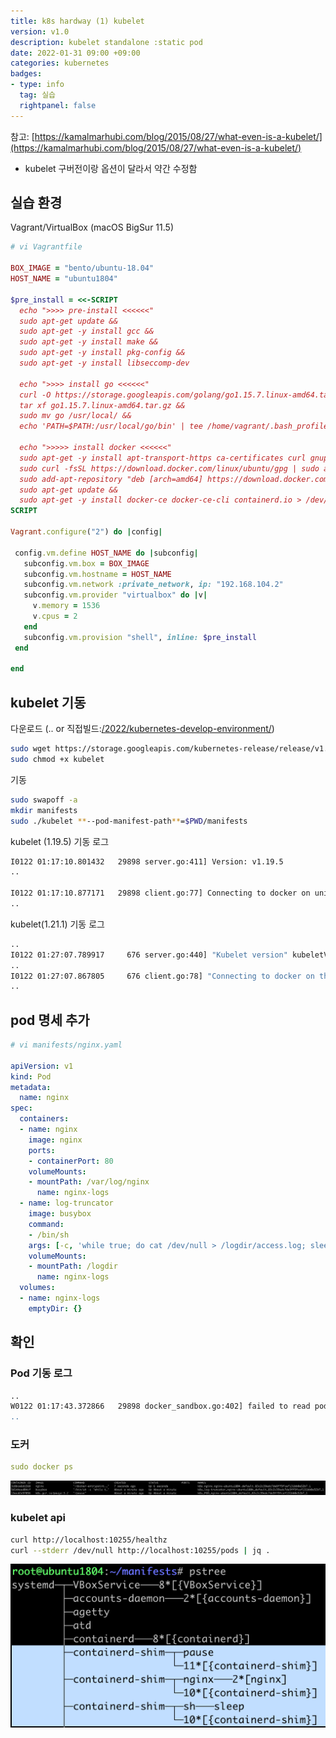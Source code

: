 ```yaml
---
title: k8s hardway (1) kubelet
version: v1.0
description: kubelet standalone :static pod
date: 2022-01-31 09:00 +09:00
categories: kubernetes
badges:
- type: info
  tag: 실습
  rightpanel: false
---
```


참고: [https://kamalmarhubi.com/blog/2015/08/27/what-even-is-a-kubelet/](https://kamalmarhubi.com/blog/2015/08/27/what-even-is-a-kubelet/) 

- kubelet 구버전이랑 옵션이 달라서 약간 수정함

## 실습 환경
Vagrant/VirtualBox (macOS BigSur 11.5)
```ruby
# vi Vagrantfile

BOX_IMAGE = "bento/ubuntu-18.04"
HOST_NAME = "ubuntu1804"

$pre_install = <<-SCRIPT
  echo ">>>> pre-install <<<<<<"
  sudo apt-get update &&
  sudo apt-get -y install gcc &&
  sudo apt-get -y install make &&
  sudo apt-get -y install pkg-config &&
  sudo apt-get -y install libseccomp-dev

  echo ">>>> install go <<<<<<"
  curl -O https://storage.googleapis.com/golang/go1.15.7.linux-amd64.tar.gz > /dev/null 2>&1 &&
  tar xf go1.15.7.linux-amd64.tar.gz &&
  sudo mv go /usr/local/ &&
  echo 'PATH=$PATH:/usr/local/go/bin' | tee /home/vagrant/.bash_profile

  echo ">>>>> install docker <<<<<<"
  sudo apt-get -y install apt-transport-https ca-certificates curl gnupg-agent software-properties-common > /dev/null 2>&1 &&
  sudo curl -fsSL https://download.docker.com/linux/ubuntu/gpg | sudo apt-key add - &&
  sudo add-apt-repository "deb [arch=amd64] https://download.docker.com/linux/ubuntu $(lsb_release -cs) stable" &&
  sudo apt-get update &&
  sudo apt-get -y install docker-ce docker-ce-cli containerd.io > /dev/null 2>&1
SCRIPT

Vagrant.configure("2") do |config|

 config.vm.define HOST_NAME do |subconfig|
   subconfig.vm.box = BOX_IMAGE
   subconfig.vm.hostname = HOST_NAME
   subconfig.vm.network :private_network, ip: "192.168.104.2"
   subconfig.vm.provider "virtualbox" do |v|
     v.memory = 1536
     v.cpus = 2
   end
   subconfig.vm.provision "shell", inline: $pre_install
 end

end
```

## kubelet 기동

다운로드 (.. or 직접빌드:[/2022/kubernetes-develop-environment/](/2022/kubernetes-develop-environment/))

```bash
sudo wget https://storage.googleapis.com/kubernetes-release/release/v1.19.5/bin/linux/amd64/kubelet
sudo chmod +x kubelet
```

기동

```bash
sudo swapoff -a
mkdir manifests
sudo ./kubelet **--pod-manifest-path**=$PWD/manifests
```

kubelet (1.19.5) 기동 로그

```bash
I0122 01:17:10.801432   29898 server.go:411] Version: v1.19.5
..

I0122 01:17:10.877171   29898 client.go:77] Connecting to docker on unix:///var/run/docker.sock
..
```

kubelet(1.21.1) 기동 로그

```bash
..
I0122 01:27:07.789917     676 server.go:440] "Kubelet version" kubeletVersion="v1.21.1"
..
I0122 01:27:07.867805     676 client.go:78] "Connecting to docker on the dockerEndpoint" endpoint="unix:///var/run/docker.sock"
..
```

## pod 명세 추가

```yaml
# vi manifests/nginx.yaml

apiVersion: v1
kind: Pod
metadata:
  name: nginx
spec:
  containers:
  - name: nginx
    image: nginx
    ports:
    - containerPort: 80
    volumeMounts:
    - mountPath: /var/log/nginx
      name: nginx-logs
  - name: log-truncator
    image: busybox
    command:
    - /bin/sh
    args: [-c, 'while true; do cat /dev/null > /logdir/access.log; sleep 10; done']
    volumeMounts:
    - mountPath: /logdir
      name: nginx-logs
  volumes:
  - name: nginx-logs
    emptyDir: {}
```

## 확인

### Pod 기동 로그

```bash
..
W0122 01:17:43.372866   29898 docker_sandbox.go:402] failed to read pod IP from plugin/docker: Couldn't find network status for default/nginx-ubuntu1804 through plugin: invalid network status for
..

```

### 도커

```yaml
sudo docker ps
```

![/assets/img/k8s-hardway-kubelet-docker-ps.png](/assets/img/k8s-hardway-kubelet-docker-ps.png)

### kubelet api

```bash
curl http://localhost:10255/healthz
curl --stderr /dev/null http://localhost:10255/pods | jq .
```

![/assets/img/k8s-hardway-kubelet-pstree.png](/assets/img/k8s-hardway-kubelet-pstree.png)